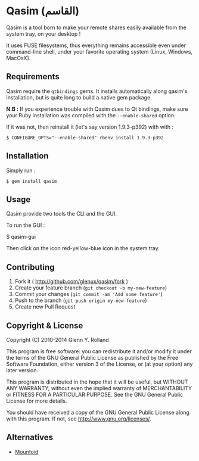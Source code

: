 Qasim (القاسم)
==============

Qasim is a tool born to make your remote shares easily available from the system
tray, on your desktop !

It uses FUSE filesystems, thus everything remains accessible even under
command-line shell, under your favorite operating system (Linux, Windows,
MacOsX).


Requirements
------------

Qasim require the ``qtbindings`` gems. It installs automatically along qasim's
installation, but is quite long to build a native gem package.

**N.B :** If you experience trouble with Qasim dues to Qt bindings, make sure
your Ruby installation was compiled with the ``--enable-shared`` option. 

If it was not, then reinstall it (let's say version 1.9.3-p392) with with :

    $ CONFIGURE_OPTS="--enable-shared" rbenv install 1.9.3-p392


Installation
------------

Simply run :

    $ gem install qasim


Usage
-----

Qasim provide two tools the CLI and the GUI.

To run the GUI :

   $ qasim-gui

Then click on the icon red-yellow-blue icon in the system tray.


Contributing
------------

1. Fork it ( http://github.com/glenux/qasim/fork )
2. Create your feature branch (`git checkout -b my-new-feature`)
3. Commit your changes (`git commit -am 'Add some feature'`)
4. Push to the branch (`git push origin my-new-feature`)
5. Create new Pull Request


Copyright & License
-------------------

Copyright (C) 2010-2014 Glenn Y. Rolland

This program is free software: you can redistribute it and/or modify
it under the terms of the GNU General Public License as published by
the Free Software Foundation, either version 3 of the License, or
(at your option) any later version.

This program is distributed in the hope that it will be useful,
but WITHOUT ANY WARRANTY; without even the implied warranty of
MERCHANTABILITY or FITNESS FOR A PARTICULAR PURPOSE.  See the
GNU General Public License for more details.

You should have received a copy of the GNU General Public License
along with this program.  If not, see <http://www.gnu.org/licenses/>.


Alternatives
------------

* [Mountoid](http://kde-apps.org/content/show.php/Mountoid?content=115943)

